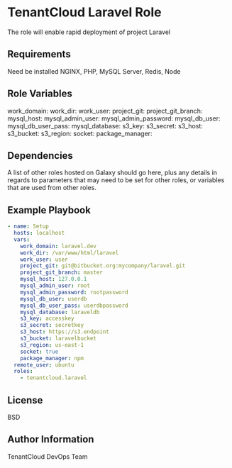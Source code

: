 TenantCloud Laravel Role
=========

The role will enable rapid deployment of project Laravel 

Requirements
------------

Need be installed NGINX, PHP, MySQL Server, Redis, Node

Role Variables
--------------

work_domain:
work_dir:
work_user:
project_git:
project_git_branch:
mysql_host:
mysql_admin_user:
mysql_admin_password: 
mysql_db_user:
mysql_db_user_pass:
mysql_database:
s3_key:
s3_secret:
s3_host:
s3_bucket:
s3_region:
socket:
package_manager:

Dependencies
------------

A list of other roles hosted on Galaxy should go here, plus any details in regards to parameters that may need to be set for other roles, or variables that are used from other roles.

Example Playbook
----------------

```yaml
- name: Setup
  hosts: localhost
  vars:
    work_domain: laravel.dev
    work_dir: /var/www/html/laravel
    work_user: user
    project_git: git@bitbucket.org:mycompany/laravel.git
    project_git_branch: master
    mysql_host: 127.0.0.1
    mysql_admin_user: root
    mysql_admin_password: rootpassword
    mysql_db_user: userdb
    mysql_db_user_pass: userdbpassword
    mysql_database: laraveldb
    s3_key: accesskey
    s3_secret: secretkey
    s3_host: https://s3.endpoint
    s3_bucket: laravelbucket
    s3_region: us-east-1
    socket: true
    package_manager: npm
  remote_user: ubuntu
  roles:
    - tenantcloud.laravel
```

License
-------

BSD

Author Information
------------------

TenantCloud DevOps Team

